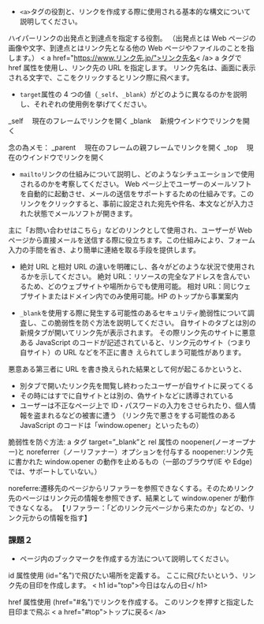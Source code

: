 - `<a>`タグの役割と、リンクを作成する際に使用される基本的な構文について説明してください。

ハイパーリンクの出発点と到達点を指定する役割。
（出発点とは Web ページの画像や文字、到達点とはリンク先となる他の Web ページやファイルのことを指します。）
< a href="https://www.リンク先.jp/">リンク先名< /a>
a タグで href 属性を使用し、リンク先の URL を指定します。
リンク先名は、画面に表示される文字で、ここをクリックするとリンク際に飛べます。

- `target`属性の 4 つの値（`_self`、`_blank`）がどのように異なるのかを説明し、それぞれの使用例を挙げてください。

\_self 　現在のフレームでリンクを開く
\_blank 　新規ウインドウでリンクを開く

念の為メモ：
\_parent 　現在のフレームの親フレームでリンクを開く
\_top 　現在のウインドウでリンクを開く

- `mailto`リンクの仕組みについて説明し、どのようなシチュエーションで使用されるのかを考察してください。
  Web ページ上でユーザーのメールソフトを自動的に起動させ、メールの送信をサポートするための仕組みです。このリンクをクリックすると、事前に設定された宛先や件名、本文などが入力された状態でメールソフトが開きます。

主に「お問い合わせはこちら」などのリンクとして使用され、ユーザーが Web ページから直接メールを送信する際に役立ちます。この仕組みにより、フォーム入力の手間を省き、より簡単に連絡を取る手段を提供します。

- 絶対 URL と相対 URL の違いを明確にし、各々がどのような状況で使用されるかを示してください。
  絶対 URL：リソースの完全なアドレスを含んでいるため、どのウェブサイトや場所からでも使用可能。
  相対 URL：同じウェブサイトまたはドメイン内でのみ使用可能。HP のトップから事業案内

- `_blank`を使用する際に発生する可能性のあるセキュリティ脆弱性について調査し、この脆弱性を防ぐ方法を説明してください。
  自サイトのタブとは別の新規タブが開いてリンク先が表示されます。
  その際リンク先のサイトに悪意ある JavaScript のコードが記述されていると、リンク元のサイト（つまり自サイト）の URL などを不正に書き
  えられてしまう可能性があります。

悪意ある第三者に URL を書き換えられた結果として何が起こるかというと、

- 別タブで開いたリンク先を閲覧し終わったユーザーが自サイトに戻ってくる
- その時にはすでに自サイトとは別の、偽サイトなどに誘導されている
- ユーザーは不正なページ上で ID・パスワードの入力をさせられたり、個人情報を盗まれるなどの被害に遭う
  （リンク先で悪さをする可能性のある JavaScript のコードは「window.opener」といったもの）

脆弱性を防ぐ方法:
a タグ target=”\_blank”と rel 属性の noopener(ノーオープナー)と noreferrer（ノーリファナー）オプションを付与する
noopener:リンク先に書かれた window.opener の動作を止めるもの（一部のブラウザ(IE や Edge)では、サポートしていない。）

noreferre:遷移先のページからリファラーを参照できなくする。そのためリンク先のページはリンク元の情報を参照できず、結果として window.opener が動作できなくなる。
【リファラー：「どのリンク元ページから来たのか」などの、リンク元からの情報を指す】

### 課題２

- ページ内のブックマークを作成する方法について説明してください。

id 属性使用 (id="名")で飛びたい場所を定義する。
ここに飛びたいという、リンク先の目印を作成します。
< h1 id="top">今日はなんの日</ h1>

href 属性使用 (href="#名")でリンクを作成する。
このリンクを押すと指定した目印まで飛ぶ
< a href="#top">トップに戻る< /a>
